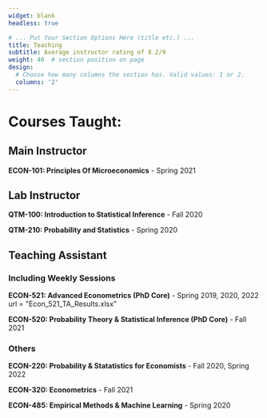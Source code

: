 ```yaml
---
widget: blank
headless: true

# ... Put Your Section Options Here (title etc.) ...
title: Teaching
subtitle: Average instructor rating of 8.2/9
weight: 40  # section position on page
design:
  # Choose how many columns the section has. Valid values: 1 or 2.
  columns: '2'
---
```


# Courses Taught:

## Main Instructor

**ECON-101: Principles Of Microeconomics** - Spring 2021 

## Lab Instructor

**QTM-100: Introduction to Statistical Inference** - Fall 2020

**QTM-210: Probability and Statistics** - Spring 2020

## Teaching Assistant

### Including Weekly Sessions 

**ECON-521: Advanced Econometrics (PhD Core)** - Spring 2019, 2020, 2022
url = "Econ_521_TA_Results.xlsx"

**ECON-520: Probability Theory & Statistical Inference (PhD Core)** - Fall 2021

### Others

**ECON-220: Probability & Statatistics for Economists** - Fall 2020, Spring 2022

**ECON-320: Econometrics** - Fall 2021

**ECON-485: Empirical Methods & Machine Learning** - Spring 2020



